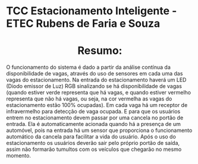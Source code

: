 # TCC Estacionamento Inteligente - ETEC Rubens de Faria e Souza


# <h1 align="center"> Resumo:

<p text-align: justify>
<p>
  O funcionamento do sistema é dado a partir da análise contínua da disponibilidade de vagas, através do uso de sensores em cada uma das vagas do estacionamento.
Na entrada do estacionamento haverá um LED (Diodo emissor de Luz) RGB sinalizando se há disponibilidade de vagas (quando estiver verde representa que há vagas, e quando estiver vermelho representa que não há vagas, ou seja, na cor vermelha as vagas do estacionamento estão 100% ocupadas).
Em cada vaga há um receptor de infravermelho para detecção de vaga ocupada. 
  E para que os usuários entrem no estacionamento devem passar por uma cancela no portão de entrada. Ela é automaticamente acionada quando há a presença de um automóvel, pois na entrada há um sensor que proporciona o funcionamento automático da cancela para facilitar a vida do usuário. 
Após o uso do estacionamento os usuários deverão sair pelo próprio portão de saída, assim não formarão tumultos com os veículos que chegarão no mesmo momento.
<p>
